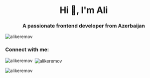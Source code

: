 <h1 align="center">Hi 👋, I'm Ali</h1>
<h3 align="center">A passionate frontend developer from Azerbaijan</h3>

<p align="left"> <img src="https://komarev.com/ghpvc/?username=alikeremov&label=Profile%20views&color=0e75b6&style=flat" alt="alikeremov" /> </p>

<h3 align="left">Connect with me:</h3>
<p align="left">
</p>

<p><img align="left" src="https://github-readme-stats.vercel.app/api/top-langs?username=alikeremov&show_icons=true&locale=en&layout=compact" alt="alikeremov" /></p>

<p>&nbsp;<img align="center" src="https://github-readme-stats.vercel.app/api?username=alikeremov&show_icons=true&locale=en" alt="alikeremov" /></p>

<p><img align="center" src="https://github-readme-streak-stats.herokuapp.com/?user=alikeremov&" alt="alikeremov" /></p

<!--
**Alikeremov/Alikeremov** is a ✨ _special_ ✨ repository because its `README.md` (this file) appears on your GitHub profil
- 🔭 I’m currently working on ...
- 🌱 I’m currently learning ...
- 👯 I’m looking to collaborate on ...
- 🤔 I’m looking for help with ...
- 💬 Ask me about ...
- 📫 How to reach me: ...
- 😄 Pronouns: ...
- ⚡ Fun fact: ...
-->

